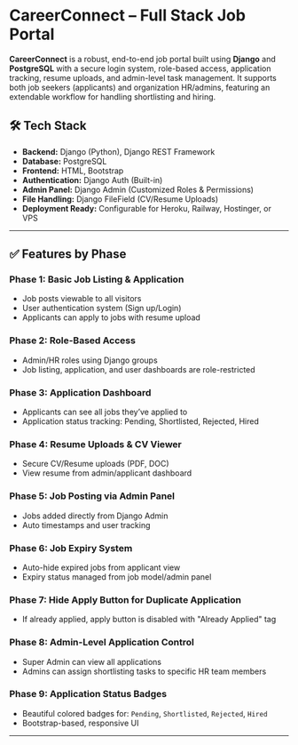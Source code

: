 # CareerConnect – Full Stack Job Portal

**CareerConnect** is a robust, end-to-end job portal built using **Django** and **PostgreSQL** with a secure login system, role-based access, application tracking, resume uploads, and admin-level task management. It supports both job seekers (applicants) and organization HR/admins, featuring an extendable workflow for handling shortlisting and hiring.



## 🛠 Tech Stack

- **Backend:** Django (Python), Django REST Framework
- **Database:** PostgreSQL
- **Frontend:** HTML, Bootstrap
- **Authentication:** Django Auth (Built-in)
- **Admin Panel:** Django Admin (Customized Roles & Permissions)
- **File Handling:** Django FileField (CV/Resume Uploads)
- **Deployment Ready:** Configurable for Heroku, Railway, Hostinger, or VPS

---

## ✅ Features by Phase

### Phase 1: Basic Job Listing & Application
- Job posts viewable to all visitors
- User authentication system (Sign up/Login)
- Applicants can apply to jobs with resume upload

### Phase 2: Role-Based Access
- Admin/HR roles using Django groups
- Job listing, application, and user dashboards are role-restricted

### Phase 3: Application Dashboard
- Applicants can see all jobs they’ve applied to
- Application status tracking: Pending, Shortlisted, Rejected, Hired

### Phase 4: Resume Uploads & CV Viewer
- Secure CV/Resume uploads (PDF, DOC)
- View resume from admin/applicant dashboard

### Phase 5: Job Posting via Admin Panel
- Jobs added directly from Django Admin
- Auto timestamps and user tracking

### Phase 6: Job Expiry System
- Auto-hide expired jobs from applicant view
- Expiry status managed from job model/admin panel

### Phase 7: Hide Apply Button for Duplicate Application
- If already applied, apply button is disabled with "Already Applied" tag

### Phase 8: Admin-Level Application Control
- Super Admin can view all applications
- Admins can assign shortlisting tasks to specific HR team members

### Phase 9: Application Status Badges
- Beautiful colored badges for: `Pending`, `Shortlisted`, `Rejected`, `Hired`
- Bootstrap-based, responsive UI



---


